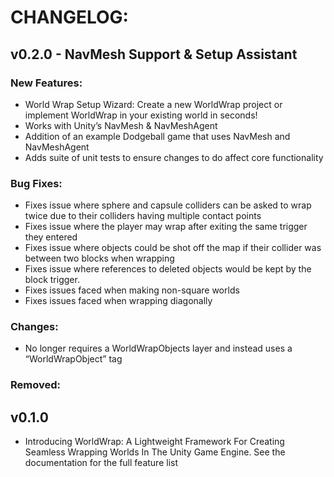 # CHANGELOG:

## v0.2.0 - NavMesh Support & Setup Assistant

### New Features:

* World Wrap Setup Wizard: Create a new WorldWrap project or implement WorldWrap in your existing world in seconds!
* Works with Unity’s NavMesh & NavMeshAgent
* Addition of an example Dodgeball game that uses NavMesh and NavMeshAgent
* Adds suite of unit tests to ensure changes to do affect core functionality

### Bug Fixes:

* Fixes issue where sphere and capsule colliders can be asked to wrap twice due to their colliders having multiple contact points
* Fixes issue where the player may wrap after exiting the same trigger they entered
* Fixes issue where objects could be shot off the map if their collider was between two blocks when wrapping
* Fixes issue where references to deleted objects would be kept by the block trigger.
* Fixes issues faced when making non-square worlds
* Fixes issues faced when wrapping diagonally

### Changes:

* No longer requires a WorldWrapObjects layer and instead uses a “WorldWrapObject” tag

### Removed:

## v0.1.0

* Introducing WorldWrap: A Lightweight Framework For Creating Seamless Wrapping Worlds In The Unity Game Engine. See the documentation for the full feature list
